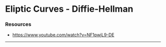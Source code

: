 # Eliptic Curves - Diffie-Hellman

### Resources

* https://www.youtube.com/watch?v=NF1pwjL9-DE

*******************


